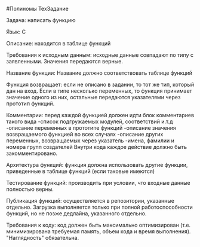 #Полиномы
ТехЗадание 

Задача: написать функцию

Язык:  С

Описание: находится в таблице функций

Требования к исходным данным: исходные данные совпадают по типу с заявленными. Значения передаются верные.

Название функции: Название должно соответствовать таблице функций
	
Функция возвращает: если не описано в задании, то тот же тип, который дан на вход. Если в типе несколько переменных, то функция принимает значение одного из них, остальные передаются указателями через прототип функций.

Комментарии: перед каждой функцией должен идти блок комментариев такого вида
	-список подгружаемых модулей, соответствий и.т.д
	-описание переменных в прототипе функций
	-описание значения возвращаемого функцией во всех случаях
	-описание других переменных, возвращаемых через указатель
	-имена, фамилии и номера групп создателей
Внутри кода каждое действие должно быть закомментировано. 

Архитектура функций: функция должна использовать другие функции, приведенные в таблице функций (если таковые имеются)

Тестирование функций: производить при условии, что входные данные полностью верны. 

Публикация функций: осуществляется в репозитории, указанные отдельно. Загрузка выполняется только при полной работоспособности функций, но не позже дедлайна, указанного отдельно.

Требования к коду: код должен быть максимально оптимизирован (т.е. минимизирована требуемая память, объем кода и время выполнения). "Наглядность" обязательна. 
 

